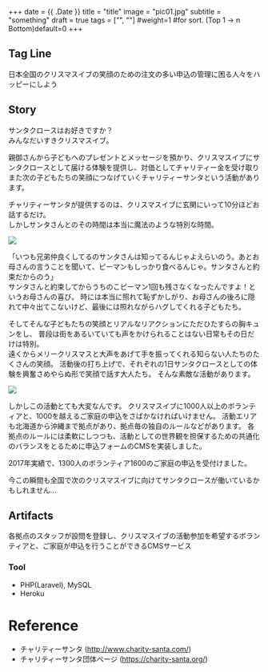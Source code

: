 +++
date =  {{ .Date }}
title = "title"
image = "pic01.jpg"
subtitle = "something"
draft = true
tags = ["", ""]
#weight=1 #for sort. (Top 1 -> n  Bottom)default=0
+++

## Tag Line
日本全国のクリスマスイブの笑顔のための注文の多い申込の管理に困る人々をハッピーにしよう

## Story
サンタクロースはお好きですか？  
みんなだいすきクリスマスイブ。  

親御さんから子どもへのプレゼントとメッセージを預かり、クリスマスイブにサンタクロースとして届ける体験を提供し、対価としてチャリティー金を受け取りまた次の子どもたちの笑顔につなげていくチャリティーサンタという活動があります。

チャリティーサンタが提供するのは、クリスマスイブに玄関にいって10分ほどお話するだけ。  
しかしサンタさんとのその時間は本当に魔法のような特別な時間。

![](/img/projects/santa_brothers.jpg)

「いつも兄弟仲良くしてるのサンタさんは知ってるんじゃよえらいのう。あとお母さんの言うことを聞いて、ピーマンもしっかり食べるんじゃ。サンタさんと約束だからのう」  
サンタさんと約束してからうちのこピーマン1回も残さなくなったんですよ！というお母さんの喜び。
時には本当に照れて恥ずかしがり、お母さんの後ろに隠れて中々出てこないけど、最後には照れながらハグしてくれる子どもたち。

そしてそんな子どもたちの笑顔とリアルなリアクションにただひたすらの胸キュンをし、
普段は街をあるいていても声をかけられることはない日常もその日だけは特別。  
遠くからメリークリスマスと大声をあげて手を振ってくれる知らない人たちのたくさんの笑顔。
活動後の打ち上げで、それぞれの1日サンタクロースとしての体験を興奮さめやらぬ形で笑顔で話す大人たち。
そんな素敵な活動があります。

![](/img/projects/many_santa.jpg)

しかしこの活動とても大変なんです。
クリスマスイブに1000人以上のボランティアと、1000を越えるご家庭の申込をさばかなければいけません。
活動エリアも北海道から沖縄まで拠点があり、拠点毎の独自のルールなどがあります。
各拠点のルールには柔軟にしつつも、活動としての世界観を担保するための共通化のバランスをとるために申込フォームのCMSを実装しました。

2017年実績で、1300人のボランティア1600のご家庭の申込を受付けました。

今この瞬間も全国で次のクリスマスイブに向けてサンタクロースが働いているかもしれません...

## Artifacts
各拠点のスタッフが設問を登録し、クリスマスイブの活動参加を希望するボランティアと、ご家庭が申込を行うことができるCMSサービス

### Tool
- PHP(Laravel), MySQL
- Heroku

# Reference
- チャリティーサンタ (http://www.charity-santa.com/)
- チャリティーサンタ団体ページ (https://charity-santa.org/)

